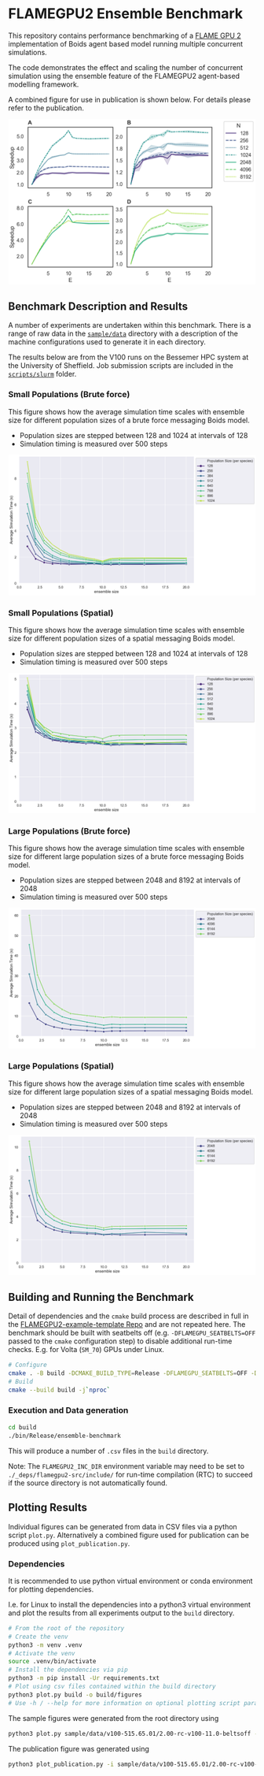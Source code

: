 # FLAMEGPU2 Ensemble Benchmark

This repository contains performance benchmarking of a [FLAME GPU 2](https://github.com/FLAMEGPU/FLAMEGPU2) implementation of Boids agent based model running multiple concurrent simulations.

The code demonstrates the effect and scaling the number of concurrent simulation using the ensemble feature of the FLAMEGPU2 agent-based modelling framework.

A combined figure for use in publication is shown below. For details please refer to the publication.

[![Combined Benchmark Figure](sample/figures/v100-515.65.01/2.00-rc-v100-11.0-beltsoff/paper_figure.png)](sample/figures/v100-515.65.01/2.00-rc-v100-11.0-beltsoff/paper_figure.png)

## Benchmark Description and Results

A number of experiments are undertaken within this benchmark. There is a range of raw data in the [`sample/data`](sample/data) directory with a description of the machine configurations used to generate it in each directory.

The results below are from the V100 runs on the Bessemer HPC system at the University of Sheffield. Job submission scripts are included in the [`scripts/slurm`](scripts/slurm) folder.

### Small Populations (Brute force)

This figure shows how the average simulation time scales with ensemble size for different population sizes of a brute force messaging Boids model.

+ Population sizes are stepped between 128 and 1024 at intervals of 128
+ Simulation timing is measured over 500 steps

![sample/figures/v100-515.65.01/2.00-rc-v100-11.0-beltsoff/small--small_pop_brute_force.png](sample/figures/v100-515.65.01/2.00-rc-v100-11.0-beltsoff/small--small_pop_brute_force.png)

### Small Populations (Spatial)

This figure shows how the average simulation time scales with ensemble size for different population sizes of a spatial messaging Boids model.

+ Population sizes are stepped between 128 and 1024 at intervals of 128
+ Simulation timing is measured over 500 steps

![sample/figures/v100-515.65.01/2.00-rc-v100-11.0-beltsoff/small--small_pop.png](sample/figures/v100-515.65.01/2.00-rc-v100-11.0-beltsoff/small--small_pop.png)

### Large Populations (Brute force)

This figure shows how the average simulation time scales with ensemble size for different large population sizes of a brute force messaging Boids model.

+ Population sizes are stepped between 2048 and 8192 at intervals of 2048
+ Simulation timing is measured over 500 steps

![sample/figures/v100-515.65.01/2.00-rc-v100-11.0-beltsoff/large--large_pop_brute_force.png](sample/figures/v100-515.65.01/2.00-rc-v100-11.0-beltsoff/large--large_pop_brute_force.png)

### Large Populations (Spatial)

This figure shows how the average simulation time scales with ensemble size for different large population sizes of a spatial messaging Boids model.

+ Population sizes are stepped between 2048 and 8192 at intervals of 2048
+ Simulation timing is measured over 500 steps

![sample/figures/v100-515.65.01/2.00-rc-v100-11.0-beltsoff/large--large_pop.png](sample/figures/v100-515.65.01/2.00-rc-v100-11.0-beltsoff/large--large_pop.png)

## Building and Running the Benchmark

Detail of dependencies and the `cmake` build process are described in full in the [FLAMEGPU2-example-template Repo](https://github.com/FLAMEGPU/FLAMEGPU2-example-template) and are not repeated here. The benchmark should be built with seatbelts off (e.g. `-DFLAMEGPU_SEATBELTS=OFF` passed to the `cmake` configuration step) to disable additional run-time checks. E.g. for Volta (`SM_70`) GPUs under Linux.

```bash
# Configure 
cmake . -B build -DCMAKE_BUILD_TYPE=Release -DFLAMEGPU_SEATBELTS=OFF -DCMAKE_CUDA_ARCHITECTURES=70
# Build
cmake --build build -j`nproc` 
```

### Execution and Data generation

```bash
cd build
./bin/Release/ensemble-benchmark 
```

This will produce a number of `.csv` files in the `build` directory.

Note: The `FLAMEGPU2_INC_DIR` environment variable may need to be set to `./_deps/flamegpu2-src/include/` for run-time compilation (RTC) to succeed if the source directory is not automatically found.

## Plotting Results

Individual figures can be generated from data in CSV files via a python script `plot.py`. Alternatively a combined figure used for publication can be produced using `plot_publication.py`.

### Dependencies

It is recommended to use python virtual environment or conda environment for plotting dependencies.

I.e. for Linux to install the dependencies into a python3 virtual environment and plot the results from all experiments output to the `build` directory.

```bash
# From the root of the repository
# Create the venv
python3 -m venv .venv
# Activate the venv
source .venv/bin/activate
# Install the dependencies via pip
python3 -m pip install -Ur requirements.txt
# Plot using csv files contained within the build directory
python3 plot.py build -o build/figures
# Use -h / --help for more information on optional plotting script parameters.
```

The sample figures were generated from the root directory using

```bash
python3 plot.py sample/data/v100-515.65.01/2.00-rc-v100-11.0-beltsoff -o sample/figures/v100-515.65.01/2.00-rc-v100-11.0-beltsoff
```

The publication figure was generated using 

```bash
python3 plot_publication.py -i sample/data/v100-515.65.01/2.00-rc-v100-11.0-beltsoff -o sample/figures/v100-515.65.01/2.00-rc-v100-11.0-beltsoff
```
